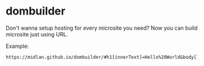 # dombuilder

Don't wanna setup hosting for every microsite you need? Now you can build microsite just using URL.

Example:
```
https://midlan.github.io/dombuilder/#h1[innerText]=Hello%20World&body[]=h1
```
